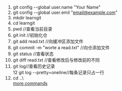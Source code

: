 1. git config --global user.name "Your Name"
2. git config --global user.emil "email@example.com"
3. mkdir learngit
4. cd learngit
5. pwd //查看当前目录
6. git init //初始化仓
7. git add read.txt //向缓冲区添加文件
8. git commit -m "worte a read.txt" //向仓添加文件  
9. git status //查看状态  
10. git diff  read.txt //查看修改后与修改前的不同  
11. git log//查看历史记录  
12 git log --pretty=oneline//每条记录只占一行  
13. cd ..\  
[more commands](https://www.cnblogs.com/cspku/articles/Git_cmds.html)